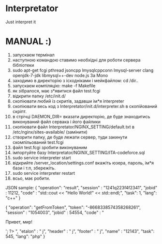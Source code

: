 # Interpretator
Just interpret it

# MANUAL :)
1.	запускаєм термінал
2.	наступною командою ставимо необхідні для роботи сервера бібліотеки
3.	sudo apt-get fcgi pthread jsoncpp lmysqlcppconn lmysql-server clang openjdk-7-jdk libmysql++-dev node.js 
3a Mono
4.	заходимо в директорію з ісходніками і мейкфайлом:  cd /dir..
5.	запускаєм компіляцію:	 make -f Makefile
6.	як зібралося, має з*явитися файл test.fcgi
7.	відкрити папку /etc/init.d/ 
8.	скопіювати любий із скритів, задавши ім*я interpreter
9.	скопіювати весь код з Interpretator/init.d/interpreter.sh в скопійований скріпт.
10.	в стрічці  DAEMON_DIR= вказати директорію, де буде знаходитись виконуваний файл сервака і його  файлики
11.	скопіювати файл Interpretator/NGINX_SETTING/default.txt в  /etc/nginx/sites-available/  (замінити)
12.	створити папку, де буде лежати сервер, туди закинути скомпільований test.fcgi
13.	файл  test.fcgi зробити виконуваним
14.	імпортуйте базу  Interpretator/NGINX_SETTING/ITA-codeforce.sql
15.	sudo service interpreter start
16.	відкрийте /server_location/settings.conf   вкажіть юзера, пароль, ім*я бази і т.п, збережіть.
17.	sudo service interpreter restart
18.	всьо, має робити.

JSON sample:
{
"operation": "result",
"session" : "1241q223f4f2341",
"jobid" : 11212,
"code" : "std::cout << \"Hello World!\" << std::endl;",
"task": 1,
"lang": "c++"
}

{
"operation": "getFromToken",
"token": "-8668338574358268261",
"session" : "1054003",
"jobid" : 54554,
"code" : "<html>
 <head>
  <title>Тестируем PHP</title>
 </head>
 <body>
 <?php echo '<p>Привет, мир!</p>'; ?>
 </body>
</html>",
"etalon" : " j",
"header" : " j",
"footer" : " j",
"name" : "12143",
"task": 545,
"lang": "php"
}
